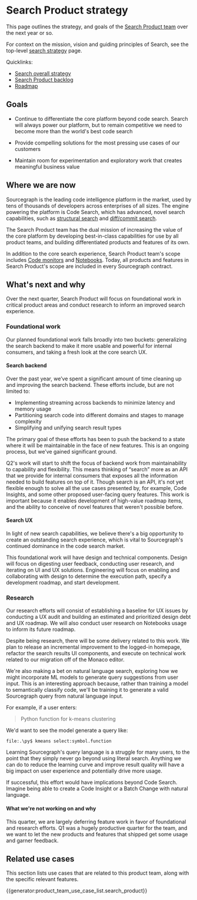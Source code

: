 # Search Product strategy

This page outlines the strategy, and goals of the [Search Product team](../../../../departments/product-engineering/engineering/code-graph/search/product.md) over the next year or so.

For context on the mission, vision and guiding principles of Search, see the top-level [search strategy](index.md) page.

Quicklinks:

- [Search overall strategy](../index.md)
- [Search Product backlog](https://github.com/sourcegraph/sourcegraph/issues?q=is%3Aopen+is%3Aissue+label%3Ateam%2Fsearch-product/)
- [Roadmap](https://github.com/orgs/sourcegraph/projects/214/views/34?filterQuery=owning-org%3A%22Code+Graph%22+type%3ARoadmap+owning-team%3A%22Search+product%22)

## Goals

- Continue to differentiate the core platform beyond code search. Search will always power our platform, but to remain competitive we need to become more than the world's best code search

- Provide compelling solutions for the most pressing use cases of our customers

- Maintain room for experimentation and exploratory work that creates meaningful business value

## Where we are now

Sourcegraph is the leading code intelligence platform in the market, used by tens of thousands of developers across enterprises of all sizes. The engine powering the platform is Code Search, which has advanced, novel search capabilities, such as [structural search](https://learn.sourcegraph.com/how-to-use-structural-search-in-sourcegraph) and [diff/commit search](https://sourcegraph.com/notebooks/Tm90ZWJvb2s6MTI=).

The Search Product team has the dual mission of increasing the value of the core platform by developing best-in-class capabilities for use by all product teams, and building differentiated products and features of its own.

In addition to the core search experience, Search Product team's scope includes [Code monitors](https://docs.sourcegraph.com/code_monitoring) and [Notebooks](https://sourcegraph.com/notebooks?tab=explore). Today, all products and features in Search Product's scope are included in every Sourcegraph contract.

## What's next and why

Over the next quarter, Search Product will focus on foundational work in critical product areas and conduct research to inform an improved search experience.

### Foundational work

Our planned foundational work falls broadly into two buckets: generalizing the search backend to make it more usable and powerful for internal consumers, and taking a fresh look at the core search UX.

#### Search backend

Over the past year, we’ve spent a significant amount of time cleaning up and improving the search backend. These efforts include, but are not limited to:

- Implementing streaming across backends to minimize latency and memory usage
- Partitioning search code into different domains and stages to manage complexity
- Simplifying and unifying search result types

The primary goal of these efforts has been to push the backend to a state where it will be maintainable in the face of new features. This is an ongoing process, but we’ve gained significant ground.

Q2's work will start to shift the focus of backend work from maintainability to capability and flexibility. This means thinking of “search” more as an API that we provide for internal consumers that exposes all the information needed to build features on top of it. Though search is an API, it's not yet flexible enough to solve all the use cases presented by, for example, Code Insights, and some other proposed user-facing query features. This work is important because it enables development of high-value roadmap items, and the ability to conceive of novel features that weren't possible before.

#### Search UX

In light of new search capabilities, we believe there's a big opportunity to create an outstanding search experience, which is vital to Sourcegraph's continued dominance in the code search market.

This foundational work will have design and technical components. Design will focus on digesting user feedback, conducting user research, and iterating on UI and UX solutions. Engineering will focus on enabling and collaborating with design to determine the execution path, specify a development roadmap, and start development.

### Research

Our research efforts will consist of establishing a baseline for UX issues by conducting a UX audit and building an estimated and prioritized design debt and UX roadmap. We will also conduct user research on Notebooks usage to inform its future roadmap.

Despite being research, there will be some delivery related to this work. We plan to release an incremental improvement to the logged-in homepage, refactor the search results UI components, and execute on technical work related to our migration off of the Monaco editor.

We're also making a bet on natural language search, exploring how we might incorporate ML models to generate query suggestions from user input. This is an interesting approach because, rather than training a model to semantically classify code, we'll be training it to generate a valid Sourcegraph query from natural language input.

For example, if a user enters:

> Python function for k-means clustering

We'd want to see the model generate a query like:

`file:.\py$ kmeans select:symbol.function`

Learning Sourcegraph's query language is a struggle for many users, to the point that they simply never go beyond using literal search. Anything we can do to reduce the learning curve and improve result quality will have a big impact on user experience and potentially drive more usage.

If successful, this effort would have implications beyond Code Search. Imagine being able to create a Code Insight or a Batch Change with natural language.

#### What we're not working on and why

This quarter, we are largely deferring feature work in favor of foundational and research efforts. Q1 was a hugely productive quarter for the team, and we want to let the new products and features that shipped get some usage and garner feedback.

## Related use cases

This section lists use cases that are related to this product team, along with the specific relevant features.

{{generator:product_team_use_case_list.search_product}}
